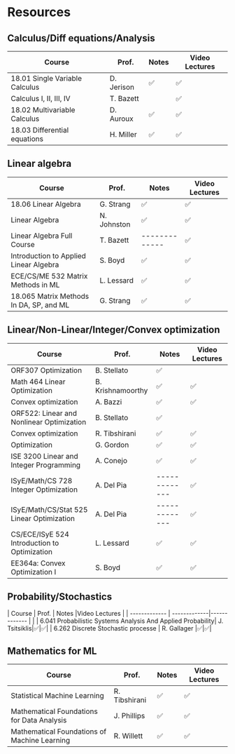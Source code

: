 # Resources

## Calculus/Diff equations/Analysis


| Course                                  | Prof.        |  Notes            | Video Lectures    |
| -------------                           | ------------ |-------------      | -------------     |
| 18.01 Single Variable Calculus          | D. Jerison   |:white_check_mark: | :white_check_mark:|
| Calculus I, II, III, IV                 | T. Bazett    |                   | :white_check_mark:|
| 18.02 Multivariable Calculus	          | D. Auroux    | :white_check_mark:| :white_check_mark:|
| 18.03 Differential equations	          | H. Miller    |:white_check_mark: | :white_check_mark:|


## Linear algebra

| Course                                  | Prof.        |  Notes            | Video Lectures   |
| -------------                           | ------------ |-------------      |-------------     |
| 18.06 Linear Algebra	                  | G. Strang    |:white_check_mark: |:white_check_mark:|
| Linear Algebra		                      | N. Johnston  | :white_check_mark:|:white_check_mark:|
| Linear Algebra Full Course		          | T. Bazett    | -------------     |:white_check_mark:|
| Introduction to Applied Linear Algebra	| S. Boyd      | :white_check_mark:|:white_check_mark:|
| ECE/CS/ME 532 Matrix Methods in ML			| L. Lessard   | :white_check_mark:|:white_check_mark:|
| 18.065 Matrix Methods In DA, SP, and ML	| G. Strang    | :white_check_mark:|:white_check_mark:|



## Linear/Non-Linear/Integer/Convex optimization



| Course                                      | Prof.            |  Notes            | Video Lectures   |
| -------------                               | -------------    |-------------      | -------------    |
| ORF307 Optimization	                        | B. Stellato      |:white_check_mark: |                  |
| Math 464 Linear Optimization	              | B. Krishnamoorthy| :white_check_mark:|:white_check_mark:|
| Convex optimization		                      | A. Bazzi         | :white_check_mark:|:white_check_mark:|
| ORF522: Linear and Nonlinear Optimization	  | B. Stellato      | :white_check_mark:|                  |
| Convex optimization		                      | R. Tibshirani    |:white_check_mark: |:white_check_mark:|
| Optimization		                            | G. Gordon        | :white_check_mark:|:white_check_mark:|
| ISE 3200 Linear and Integer Programming	    | A. Conejo        | :white_check_mark:|:white_check_mark:|
| ISyE/Math/CS 728 Integer Optimization	      | A. Del Pia       | -------------     |:white_check_mark:|
| ISyE/Math/CS/Stat 525 Linear Optimization		| A. Del Pia       | -------------     |:white_check_mark:|
| CS/ECE/ISyE 524 Introduction to Optimization| L. Lessard       | :white_check_mark:|:white_check_mark:|
| EE364a: Convex Optimization I	              | S. Boyd          |:white_check_mark: |:white_check_mark:|



## Probability/Stochastics


| Course                                                      | Prof.        |  Notes           |Video Lectures    |
| -------------                                               | -------------|-------------     |                  |
| 6.041 Probabilistic Systems Analysis And Applied Probability| J. Tsitsiklis|:white_check_mark:|:white_check_mark:|
| 6.262 Discrete Stochastic processe	                        | R. Gallager  |:white_check_mark:|:white_check_mark:|



## Mathematics for ML


| Course                                      | Prof.         |  Notes           |Video Lectures|
| -------------                               | ------------- |-------------     |-------------     |
| Statistical Machine Learning	              | R. Tibshirani |:white_check_mark:|:white_check_mark:|
| Mathematical Foundations for Data Analysis  | J. Phillips   |:white_check_mark:|:white_check_mark:|
| Mathematical Foundations of Machine Learning| R. Willett    |:white_check_mark:|:white_check_mark:|

